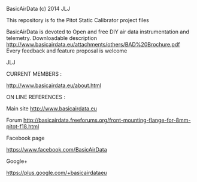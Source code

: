 BasicAirData (c) 2014 JLJ

This repository is fo the Pitot Static Calibrator project files

BasicAirData is devoted to Open and free DIY air data instrumentation and telemetry.
Downloadable description http://www.basicairdata.eu/attachments/others/BAD%20Brochure.pdf
Every feedback and feature proposal is welcome

JLJ

CURRENT MEMBERS :

http://www.basicairdata.eu/about.html

ON LINE REFERENCES :

Main site http://www.basicairdata.eu

Forum http://basicairdata.freeforums.org/front-mounting-flange-for-8mm-pitot-f18.html

Facebook page

https://www.facebook.com/BasicAirData

Google+

https://plus.google.com/+basicairdataeu